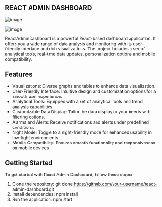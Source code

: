 
## REACT ADMIN DASHBOARD

![image](https://github.com/ozgeerkskn/ReactAdminDashboard/assets/105421946/30d12576-ba36-4e64-a0c7-ca8c90a89cb6)

![image](https://github.com/ozgeerkskn/ReactAdminDashboard/assets/105421946/1f6a7ba4-0e07-405d-980e-cb8199fbc33f)



ReactAdminDashboard is a powerful React-based dashboard application. It offers you a wide range of data analysis and monitoring with its user-friendly interface and rich visualizations. 
The project includes a set of analytical tools, real-time data updates, personalization options and mobile compatibility.

## Features
* Visualizations: Diverse graphs and tables to enhance data visualization.
* User-Friendly Interface: Intuitive design and customization options for a smooth user experience.
* Analytical Tools: Equipped with a set of analytical tools and trend analysis capabilities.
* Customizable Data Display: Tailor the data display to your needs with filtering options.
* Alarms and Alerts: Receive notifications and alerts under predefined conditions.
* Night Mode: Toggle to a night-friendly mode for enhanced usability in low-light environments.
* Mobile Compatibility: Ensures smooth functionality and responsiveness on mobile devices.

## Getting Started
To get started with React Admin Dashboard, follow these steps:

1. Clone the repository: git clone https://github.com/your-username/react-admin-dashboard.git
2. Install dependencies: npm install
3. Run the application: npm start
